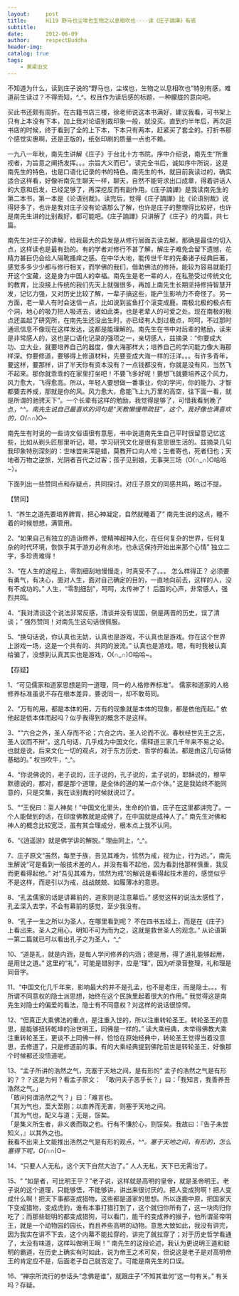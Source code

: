 ```yaml
---
layout:     post
title:      H119 野马也尘埃也生物之以息相吹也----读《庄子諵譁》有感
subtitle:   
date:       2012-06-09
author:     respectBuddha
header-img: 
catalog: true
tags:
    - 黄粱旧文
---
```


不知道为什么，读到庄子说的“野马也，尘埃也，生物之以息相吹也”特别有感，难道前生读过？不得而知，^_^。权且作为读后感的标题，一种朦胧的意向吧。

买此书还颇有周折。在古籍书店三楼，徐老师说这本书满好，建议我看，可书架上只有上本没有下本，加上我对论语别裁印象一般，就没买。直到约半年后，再次逛书店的时候，终于看到了全的上下本，下本只有两本，赶紧买了套全的。打折书那个感觉实惠啊，还是正版的，纸张印刷的质量一点也不赖。

一九八一年秋，南先生讲解《庄子》于台北十方书院。序中介绍说，南先生“所重视者，为旨意之阐扬发挥。。。宗旨大义而已”。读完全书后，诚如序中所说，这是南先生的特色，也是口语化记录的书的特色。南先生的书，就目前我读过的，确实适合这样看，好像听南先生聊天一样，聊天，自然不能苛求出口成章，得着讲话人的大意和启发，已经足够了，再深挖反而有副作用。《庄子諵譁》是我读南先生的第二本书，第一本是《论语别裁》。读完后，觉得《庄子諵譁》比《论语别裁》说得好多了，也许是我对庄子没有论语那么了解，也许是庄子的整理得比较好，也许是南先生讲的比别裁好，都可能吧。《庄子諵譁》只讲解了《庄子》的内篇，共七篇。

南先生对庄子的讲解，给我最大的启发是从修行层面去读去解，那确是最佳的切入点，这样读也是最有劲的。有的学者对修行不甚了解，解庄子难免会留下遗憾，花精力甚巨仍会给人隔靴搔痒之感。在中华大地，能传世千年的先秦诸子经典巨著，感觉多多少少都与修行相关，而学佛的我们，借助佛法的修持，能较为容易就能打开这个宝藏，这是身为中国人的幸福。南先生是老一辈的人，在私塾受过传统文化的教育，比没接上传统的我们先天上就强很多，再加上南先生长期坚持修持智慧开发，记忆力强，又对历史比较了解，一辈子搞这些，能产生影响力不奇怪了。另一方面，老一辈人有时会迷信一点，比如说到鲨鱼打个滚变成鹿，南极北极的极点有个洞，地心的吸力把人吸进去，诸如此类，也是老辈人的可爱之处。现在南极的极点还盖起了研究所，在南先生还没出生时，亦已经有人到过极点，呵呵，不过那时通讯信息不像现在这样发达，这都是能理解的。南先生在书中对后辈的勉励，读来是非常感人的，这也是口语化记录的强项之一，亲切感人，兹摘录：“你要成大功、立大业，就要培养自己的器度，像大海那样大；培养自己的学问能力像大海那样深。你要修道，要够得上修道材料，先要变成大海一样的汪洋。。。有许多青年，要这样，要那样，讲了半天你有资本没有？一点钱都没有，你就是没有风，当然飞不起来。那你就乖乖的在家里打坐吧！不要飞多好呢！要想飞就要培养这个风力，风力愈大，飞得愈高。所以，年轻人要想做一番事业，你的学问，你的能力、才智都要去养成，那就是你的风。风力愈大，愈能飞上九万里的高空，往下面一看，就是所谓的驰骋天下”。一个长辈有这样的勉励，我觉得是够了，可惜我看到晚了点，^_^。南先生说自己最喜欢的词句是“天教懒慢带疏狂”，这个，我好像也满喜欢的，O(∩_∩)O~

南先生有时说的一些诗文俗语很有意思，书中说道南先生自己平时很留意记忆这些，比如从剃头匠那里听记，嗯，学习研究文化是很有意思很生活的。兹摘录几句我印象特别深刻的：世味尝来浑是蜡，莫教开口向人啼；生者寄也，死者归也；天地者万物之逆旅，光阴者百代之过客；孩子见到娘，无事哭三场（O(∩_∩)O哈哈~）。

下面列出一些赞同点和存疑点，共同探讨。对庄子原文的同感共鸣，略过不提。

【赞同】

1、“养生之道先要培养脾胃，把心神凝定，自然就睡着了”   南先生说的这点，睡不着的时候想想，满管用。

2、“如果自己有独立的造诣修养，使精神超神入化，在任何复杂的世界，任何复杂的时代环境，恢恢乎其于游刃必有余地，也永远保持开始出来那个心情”   独立二字，多珍贵难得！

3、“在人生的途程上，零割细刮地慢慢走，时真受不了。。。   怎么样得正？  必须要有勇气，有决心，面对人生，面对自己确定的目的，一直地向前去，这样的人，没有不成功的。”     人生，“零割细刮”，呵呵，太传神了！ 后面的心声，非常感人，强烈共鸣。

4、“我对清谈这个说法非常反感，清谈并没有误国，倒是两晋的历史，误了清谈；”     强烈赞同！对南先生这句话很佩服。

5、“换句话说，你认真也无妨，认真也是游戏，不认真也是游戏。你在这个世界上游戏一场，这是一个共有的、共同的波流。”   认真也是游戏，嗯，有时我被认真给骗了，没想到认真其实也是游戏，O(∩_∩)O哈哈~。

【存疑】

1、“可见儒家和道家思想是同一道理，同一的人格修养标准”。  儒家和道家的人格修养标准虽说不存在根本差异，要说同一，却不敢苟同。

2、“万有的用，都是本体的用，万有的现象就是本体的现象，都是依他而起。”   依他起是依本体而起吗？似乎我得到的概念不是这样。

3、““六合之外，圣人存而不论；六合之内，圣人论而不议。春秋经世先王之志，圣人议而不辩”。这几句话，几乎成为中国文化，儒释道三家几千年来不易之论。也就是说，后来文化一切的观点，对于东方历史、哲学的看法，都是由这几句话做基础的。”    权当吹牛，^_^。

4、“你说佛说的，老子说的，庄子说的，孔子说的，孟子说的，耶稣说的，穆罕默德说的，都对，都是那个道理，是全体的道的某一点个体。”    这是我始终不能同意的，只是交集，我在谈别裁的时候就说过了。

5、““王倪曰：至人神矣！”中国文化里头，生命的价值，庄子在这里都讲完了。一个人能做到的话，在印度佛教就是成佛了，在中国就是成神人了。”    南先生对佛和神人的概念比较宽泛，虽有其合理成分，根本点上我不认同。

6、“《逍遥游》就是佛学讲的解脱。”  理由同上，^_^。

7、庄子原文“虽然，每至于族，吾见其难为，怵然为戒，视为止，行为迟。”，南先生解说“可是看到一般技术差的人，并没有看不起他，因为看到他那样慎重，我反而更看得起他。”   对“吾见其难为，怵然为戒”的解说是看得起技术差的，感觉似乎不是这样，而是引以为戒，战战兢兢、如履薄冰的意思。

8、“孔孟儒家的话是讲幕前的，道家则是注意幕后。”   感觉这样的说法太感性了，孔孟深入去学，不会有幕前的感觉，至少我没有。

9、“孔子一生之所以为圣人，在哪里看到呢？  不在四书五经上，而是在《庄子》上看出来。圣人之用心，明知不可为而为之，这就是救世圣人的观念。”    从论语第一第二篇就已可以看出孔子之为圣人，^_^

10、“道是礼，就是内涵，是每人学问修养的内涵；德是用，得了道礼能够起用，是用世之道。”      这里的“礼”，可能是错别字，应是“理”，因为听录音整理，礼和理是同音字。

11、“中国文化几千年来，影响最大的并不是孔孟，也不是老庄，而是隐士。。。有所谓不同意权的隐士派思想，始终在这个民族里起着很大的作用。”    我觉得这是南先生对隐士的偏爱的看法，隐士有不同意权？对这样的说话很惊愕。

12、“但真正大乘佛法的重点，是注重入世的，所以注重转轮圣王。转轮圣王的意思，是能够扭转乾坤的治世明王，同佛是一样的。”     读大乘经典，未举得佛教大乘注重转轮圣王，更谈不上同佛一样，恰恰在原始经典中，转轮圣王觉得当着没意思，去修道了，只是修道前的事。有的大乘经典提到佛陀前世是转轮圣王，好像那个时候都还没悟道呢。

13、“孟子所讲的浩然之气，充塞于天地之间，是有形的”   孟子的浩然之气是有形的？？？这是为何？看孟子原文：
「敢问夫子恶乎长？」曰：「我知言，我善养吾浩然之气。」  
「敢问何谓浩然之气？」曰：「难言也。  
「其为气也，至大至刚；以直养而无害，则塞于天地之间。  
「其为气也，配义与道；无是，馁矣。  
「是集义所生者，非义袭而取之也。行有不慊於心，则馁矣。我故曰：『告子未尝知义，』以其外之也。  
我看不出来上文能推出浩然之气是有形的观点，^_^。塞于天地之间，有形的，怎么塞得下呢，O(∩_∩)O~

14、“只要人人无私，这个天下自然大治了。”     人人无私，天下已无需治了。

15、“ “如是者，可比明王乎？”老子说，这样就是高明的皇帝，就是圣帝明王。老子说的这个道理，只能够悟，不能够讲，讲出来很讨厌的。把人变成狗啊！把人变成什么啊！把天下事都变成猎物，这些都是道家的思想。所以逐鹿中原，把国家天下变成猎物，变成虎豹，谁有本事打猎打到了，这个就归你所有了，这一块肉归你吃了；而那些聪明的都变成猎狗，可以看门，能干的变成养的猴子，他所谓圣帝明王，就是一个动物园的园长，而且养些高明的动物。意思大致如此，我没有讲完，因为我实在讲不下去，这个内幕不能拉穿的，讲完了就拉穿了；对于历史哲学看通了，太没有味道，这样叫做明王啊！”   南先生的这段论述，我认为更说明王道和聪明的霸道，在历史上确实有时如此，说为帝王之术可矣，但说这是老子是对高明帝王的肯定应不是，后面老子自己就否定了。可能是南先生的口误。

16、“禅宗所流行的参话头“念佛是谁”，就跟庄子“不知其谁何”这一句有关。”     有关吗？存疑。
